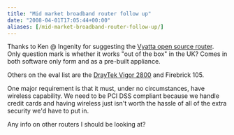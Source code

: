 ```yaml
---
title: "Mid market broadband router follow up"
date: "2008-04-01T17:05:44+00:00"
aliases: [/mid-market-broadband-router-follow-up/]
---
```


Thanks to Ken @ Ingenity for suggesting the [Vyatta open source router](http://www.brocade.com/launch/vyatta/). Only question mark is whether it works "out of the box" in the UK? Comes in both software only form and as a pre-built appliance.

Others on the eval list are the [DrayTek Vigor 2800](http://web.archive.org/web/20090629025101/http://www.draytek.co.uk:80/products/vigor2800.html) and Firebrick 105.

One major requirement is that it must, under no circumstances, have wireless capability. We need to be PCI DSS compliant because we handle credit cards and having wireless just isn't worth the hassle of all of the extra security we'd have to put in.

Any info on other routers I should be looking at?

